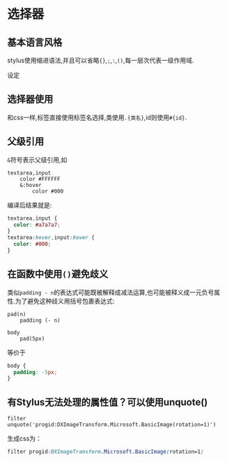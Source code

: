 # 选择器

## 基本语言风格

stylus使用缩进语法,并且可以省略`{}`,`;`,`:`,`()`,每一层次代表一级作用域.

设定

## 选择器使用

和css一样,标签直接使用标签名选择,类使用`.{类名}`,id则使用`#{id}`.

## 父级引用

`&`符号表示父级引用,如

```stylus
textarea,input
    color #FFFFFF
    &:hover
        color #000
```

编译后结果就是:

```css
textarea,input {
  color: #a7a7a7;
}
textarea:hover,input:hover {
  color: #000;
}
```

## 在函数中使用`()`避免歧义

类似`padding - n`的表达式可能既被解释成减法运算,也可能被释义成一元负号属性.为了避免这种歧义用括号包裹表达式:

```stylus
pad(n)
    padding (- n)

body
    pad(5px)
```

等价于

```css
body {
  padding: -5px;
}
```

## 有Stylus无法处理的属性值？可以使用unquote()

```stylus
filter unquote('progid:DXImageTransform.Microsoft.BasicImage(rotation=1)')
```

生成css为：

```css
filter progid:DXImageTransform.Microsoft.BasicImage(rotation=1)
```
